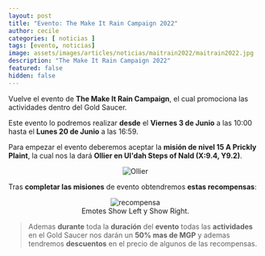 ```yaml
---
layout: post
title: "Evento: The Make It Rain Campaign 2022"
author: cecile
categories: [ noticias ]
tags: [evento, noticias]
image: assets/images/articles/noticias/maitrain2022/maitrain2022.jpg
description: "The Make It Rain Campaign 2022"
featured: false
hidden: false
---
```


Vuelve el evento de **The Make It Rain Campaign**, el cual promociona las actividades dentro del Gold Saucer.

Este evento lo podremos realizar **desde** el **Viernes 3 de Junio** a las 10:00 hasta el **Lunes 20 de Junio** a las 16:59.

Para empezar el evento deberemos aceptar la **misión de nivel 15 A Prickly Plaint**, la cual nos la dará **Ollier en Ul'dah Steps of Nald (X:9.4, Y9.2)**.

<p align="center"><img src="{{ site.baseurl }}/assets/images/articles/noticias/maitrain2022/quest.jpg" alt="Ollier"/></p>

Tras **completar las misiones** de evento obtendremos **estas recompensas**:

<p align="center">
    <img src="{{ site.baseurl }}/assets/images/articles/noticias/maitrain2022/recompensas.jpg" alt="recompensa"/>
    <br/>
    Emotes Show Left y Show Right.
</p>

<blockquote>
Ademas <b>durante</b> toda la <b>duración</b> del <b>evento</b> todas las <b>actividades</b> en el Gold Saucer nos darán un <b>50% mas de MGP</b> y ademas tendremos <b>descuentos</b> en el precio de algunos de las recompensas.
</blockquote>